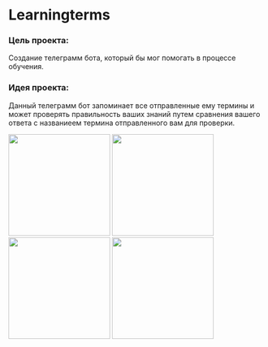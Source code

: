 # Learningterms

### Цель проекта:
Создание телеграмм бота, который бы мог помогать в процессе обучения.

### Идея проекта:
Данный телеграмм бот запоминает все отправленные ему термины и может проверять правильность ваших знаний путем сравнения вашего ответа с названиеем термина отправленного вам для  проверки.


<img src="https://drive.google.com/uc?export=view&id=1P6dLkkQVH4p-tqzSHXNiHVQ0_8B9qFL0" width="200"> <img src="https://drive.google.com/uc?export=view&id=13ztRmfXwwm8UI9lcClCOqGWh_Ko68NPq" width="200"> <img src="https://drive.google.com/uc?export=view&id=17KOOWcdsFB0W9NwWiRTGVHPLaJC9RW_v" width="200"> <img src="https://drive.google.com/uc?export=view&id=1Ql5ngcRu-GVIwtOTQgEJ_Efan3xY5g00" width="200">
